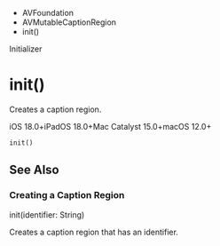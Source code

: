 

- AVFoundation
- AVMutableCaptionRegion
-  init() 

Initializer

# init()

Creates a caption region.

iOS 18.0+iPadOS 18.0+Mac Catalyst 15.0+macOS 12.0+

``` source
init()
```

## See Also

### Creating a Caption Region

init(identifier: String)

Creates a caption region that has an identifier.

